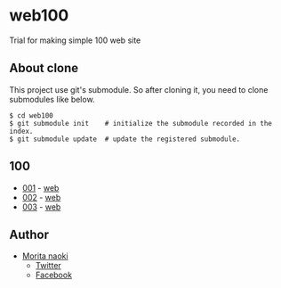web100
======

Trial for making simple 100 web site

About clone
------

This project use git's submodule. So after cloning it, you need to clone submodules like below.

```
$ cd web100
$ git submodule init    # initialize the submodule recorded in the index.
$ git submodule update  # update the registered submodule.
```

100
----

- [001](https://github.com/morizotter/web100-001) - [web](http://morizotter.github.io/web100-001)
- [002](https://github.com/morizotter/web100-002) - [web](http://morizotter.github.io/web100-002)
- [003](https://github.com/morizotter/web100-003) - [web](http://morizotter.github.io/web100-003)

Author
-------

- [Morita naoki](http://moritanaoki.org)
  - [Twitter](http://twitter.com/morizotter)
  - [Facebook](http://facebook.com/morizotter)